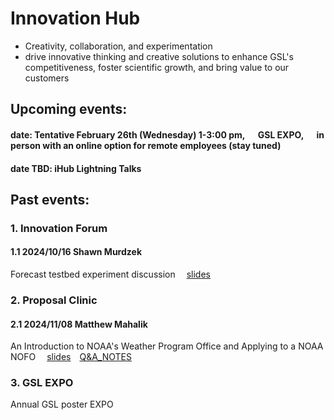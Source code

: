 # Innovation Hub
- Creativity, collaboration, and experimentation    
- drive innovative thinking and creative solutions to enhance GSL's competitiveness, foster scientific growth, and bring value to our customers

## Upcoming events:
#### date: Tentative February 26th (Wednesday) 1-3:00 pm, &emsp; GSL EXPO, &emsp; in person with an online option for remote employees (stay tuned)
#### date TBD: iHub Lightning Talks

## Past events:
### 1. Innovation Forum
#### 1.1 2024/10/16 Shawn Murdzek
Forecast testbed experiment discussion &emsp;[slides](https://docs.google.com/presentation/d/1NukdnFPzp9AFe0CtW1yB6t8P9sLo_72SYtTcRfDx30o/edit?usp=sharing)

### 2. Proposal Clinic
#### 2.1 2024/11/08 Matthew Mahalik
An Introduction to NOAA's Weather Program Office and Applying to a NOAA NOFO &emsp;[slides](https://drive.google.com/file/d/1EekK7iqyNUIlM5lR0nSPPRglt5w8RXlP)&emsp;[Q&A_NOTES](https://docs.google.com/document/d/1tYU-1ldfo1wBXjx_CdW2tQqOO0RcioPHDpogqme9Qms/edit?usp=sharing)

### 3. GSL EXPO
Annual GSL poster EXPO

